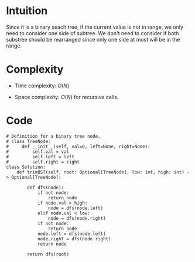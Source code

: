 # Intuition
Since it is a binary seach tree, if the current value is not in range, we only need to consider one side of subtree. We don't need to consider if both substree should be rearranged since only one side at most will be in the range.

# Complexity
- Time complexity:
    $O(N)$

- Space complexity:
    $O(N)$ for recursive calls.

# Code
```python3 []
# Definition for a binary tree node.
# class TreeNode:
#     def __init__(self, val=0, left=None, right=None):
#         self.val = val
#         self.left = left
#         self.right = right
class Solution:
    def trimBST(self, root: Optional[TreeNode], low: int, high: int) -> Optional[TreeNode]:

        def dfs(node):
            if not node:
                return node
            if node.val > high:
                node = dfs(node.left)
            elif node.val < low:
                node = dfs(node.right)
            if not node:
                return node
            node.left = dfs(node.left)
            node.right = dfs(node.right)
            return node

        return dfs(root)
```